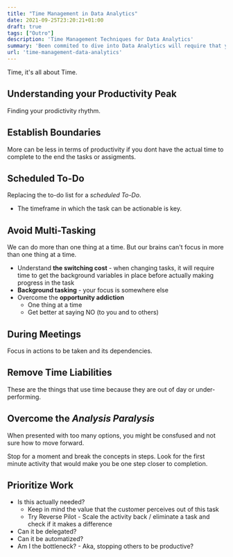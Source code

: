 ```yaml
---
title: "Time Management in Data Analytics"
date: 2021-09-25T23:20:21+01:00
draft: true
tags: ["Outro"]
description: 'Time Management Techniques for Data Analytics'
summary: 'Been commited to dive into Data Analytics will require that you excel at Time Management techniques. In this post I cover some of the techniques to help you stay on top of your projects.'
url: 'time-management-data-analytics'
---
```


Time, it's all about Time.

## Understanding your Productivity Peak

Finding your prodictivity rhythm.

## Establish Boundaries

More can be less in terms of productivity if you dont have the actual time to complete to the end the tasks or assigments.

## Scheduled To-Do

Replacing the to-do list for a *scheduled To-Do*.

* The timeframe in which the task can be actionable is key.

## Avoid Multi-Tasking

We can do more than one thing at a time. But our brains can't focus in more than one thing at a time.

* Understand **the switching cost** - when changing tasks, it will require time to get the background variables in place before actually making progress in the task
* **Background tasking** - your focus is somewhere else
* Overcome the **opportunity addiction** 
    - One thing at a time
    - Get better at saying NO (to you and to others)

## During Meetings

Focus in actions to be taken and its dependencies.

## Remove Time Liabilities

These are the things that use time because they are out of day or under-performing.

## Overcome the *Analysis Paralysis*

When presented with too many options, you might be consfused and not sure how to move forward.

Stop for a moment and break the concepts in steps. Look for the first minute activity that would make you be one step closer to completion.

## Prioritize Work

* Is this actually needed? 
    - Keep in mind the value that the customer perceives out of this task <!-- Lean, VSM -->
    - Try Reverse Pilot - Scale the activity back / eliminate a task and check if it makes a difference 
* Can it be delegated?
* Can it be automatized?
* Am I the bottleneck? - Aka, stopping others to be productive?